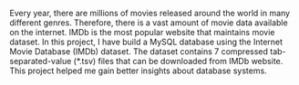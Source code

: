 Every year, there are millions of movies released around the world in many
different genres. Therefore, there is a vast amount of movie data available on the
internet. IMDb is the most popular website that maintains movie dataset. In this
project, I have build a MySQL database using the Internet Movie Database
(IMDb) dataset. The dataset contains 7 compressed tab-separated-value
(*.tsv) files that can be downloaded from IMDb website. This project helped me gain better insights about database systems.
